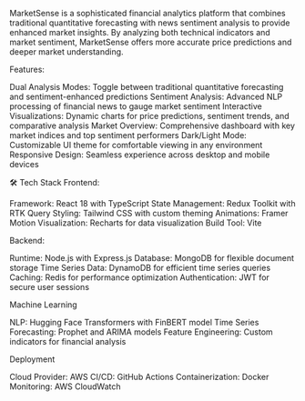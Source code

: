 MarketSense is a sophisticated financial analytics platform that combines traditional quantitative forecasting with news sentiment analysis to provide enhanced market insights. By analyzing both technical indicators and market sentiment, MarketSense offers more accurate price predictions and deeper market understanding.


Features:

Dual Analysis Modes: Toggle between traditional quantitative forecasting and sentiment-enhanced predictions
Sentiment Analysis: Advanced NLP processing of financial news to gauge market sentiment
Interactive Visualizations: Dynamic charts for price predictions, sentiment trends, and comparative analysis
Market Overview: Comprehensive dashboard with key market indices and top sentiment performers
Dark/Light Mode: Customizable UI theme for comfortable viewing in any environment
Responsive Design: Seamless experience across desktop and mobile devices

🛠️ Tech Stack
Frontend:

Framework: React 18 with TypeScript
State Management: Redux Toolkit with RTK Query
Styling: Tailwind CSS with custom theming
Animations: Framer Motion
Visualization: Recharts for data visualization
Build Tool: Vite

Backend:

Runtime: Node.js with Express.js
Database: MongoDB for flexible document storage
Time Series Data: DynamoDB for efficient time series queries
Caching: Redis for performance optimization
Authentication: JWT for secure user sessions

Machine Learning

NLP: Hugging Face Transformers with FinBERT model
Time Series Forecasting: Prophet and ARIMA models
Feature Engineering: Custom indicators for financial analysis

Deployment

Cloud Provider: AWS
CI/CD: GitHub Actions
Containerization: Docker
Monitoring: AWS CloudWatch